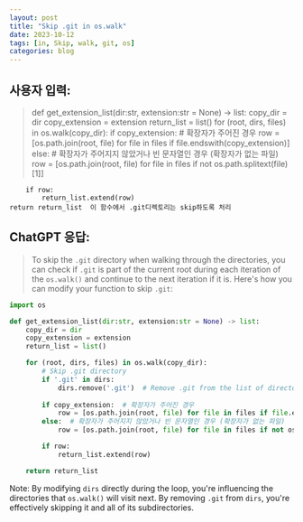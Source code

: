 ```yaml
---
layout: post
title: "Skip .git in os.walk"
date: 2023-10-12
tags: [in, Skip, walk, git, os]
categories: blog
---
```


## 사용자 입력:
> def get_extension_list(dir:str, extension:str = None) -> list:
    copy_dir = dir
    copy_extension = extension
    return_list = list()
    for (root, dirs, files) in os.walk(copy_dir):
        if copy_extension:  # 확장자가 주어진 경우
            row = [os.path.join(root, file) for file in files if file.endswith(copy_extension)]
        else:  # 확장자가 주어지지 않았거나 빈 문자열인 경우 (확장자가 없는 파일)
            row = [os.path.join(root, file) for file in files if not os.path.splitext(file)[1]]
        
        if row:
            return_list.extend(row)
    return return_list  이 함수에서 .git디렉토리는 skip하도록 처리

## ChatGPT 응답:
> To skip the `.git` directory when walking through the directories, you can check if `.git` is part of the current root during each iteration of the `os.walk()` and continue to the next iteration if it is. Here's how you can modify your function to skip `.git`:

```python
import os

def get_extension_list(dir:str, extension:str = None) -> list:
    copy_dir = dir
    copy_extension = extension
    return_list = list()

    for (root, dirs, files) in os.walk(copy_dir):
        # Skip .git directory
        if '.git' in dirs:
            dirs.remove('.git')  # Remove .git from the list of directories to prevent os.walk() from visiting it
        
        if copy_extension:  # 확장자가 주어진 경우
            row = [os.path.join(root, file) for file in files if file.endswith(copy_extension)]
        else:  # 확장자가 주어지지 않았거나 빈 문자열인 경우 (확장자가 없는 파일)
            row = [os.path.join(root, file) for file in files if not os.path.splitext(file)[1]]

        if row:
            return_list.extend(row)

    return return_list
```

Note: By modifying `dirs` directly during the loop, you're influencing the directories that `os.walk()` will visit next. By removing `.git` from `dirs`, you're effectively skipping it and all of its subdirectories.


